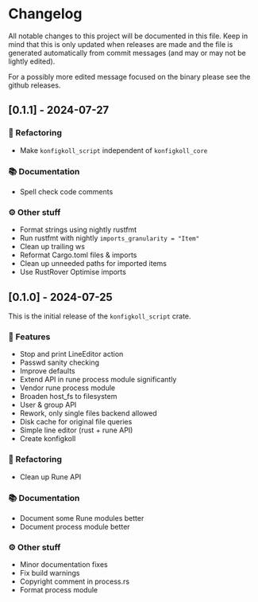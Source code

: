 # Changelog

All notable changes to this project will be documented in this file.
Keep in mind that this is only updated when releases are made and the file
is generated automatically from commit messages (and may or may not be lightly
edited).

For a possibly more edited message focused on the binary please see the github
releases.

## [0.1.1] - 2024-07-27

### 🚜 Refactoring

- Make `konfigkoll_script` independent of `konfigkoll_core`

### 📚 Documentation

- Spell check code comments

### ⚙️ Other stuff

- Format strings using nightly rustfmt
- Run rustfmt with nightly `imports_granularity = "Item"`
- Clean up trailing ws
- Reformat Cargo.toml files & imports
- Clean up unneeded paths for imported items
- Use RustRover Optimise imports

## [0.1.0] - 2024-07-25

This is the initial release of the `konfigkoll_script` crate.

### 🚀 Features

- Stop and print LineEditor action
- Passwd sanity checking
- Improve defaults
- Extend API in rune process module significantly
- Vendor rune process module
- Broaden host_fs to filesystem
- User & group API
- Rework, only single files backend allowed
- Disk cache for original file queries
- Simple line editor (rust + rune API)
- Create konfigkoll

### 🚜 Refactoring

- Clean up Rune API

### 📚 Documentation

- Document some Rune modules better
- Document process module better

### ⚙️ Other stuff

- Minor documentation fixes
- Fix build warnings
- Copyright comment in process.rs
- Format process module
